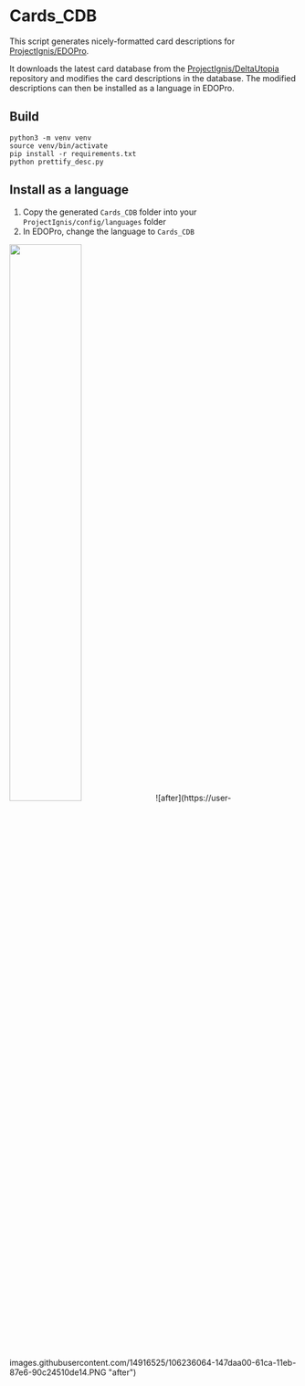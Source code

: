 # Cards_CDB

This script generates nicely-formatted card descriptions for [ProjectIgnis/EDOPro](https://github.com/ProjectIgnis/EDOPro). 

It downloads the latest card database from the [ProjectIgnis/DeltaUtopia](https://github.com/ProjectIgnis/DeltaUtopia) repository and modifies the card descriptions in the database. The modified descriptions can then be installed as a language in EDOPro. 

## Build
```
python3 -m venv venv
source venv/bin/activate
pip install -r requirements.txt
python prettify_desc.py
```

## Install as a language
1. Copy the generated `Cards_CDB` folder into your `ProjectIgnis/config/languages` folder
2. In EDOPro, change the language to `Cards_CDB`

<img src="https://user-images.githubusercontent.com/14916525/106236061-12b3e680-61ca-11eb-8615-a364e29355dc.PNG" style="width: 50%; height: 50%"/>
 ![after](https://user-images.githubusercontent.com/14916525/106236064-147daa00-61ca-11eb-87e6-90c24510de14.PNG "after")
